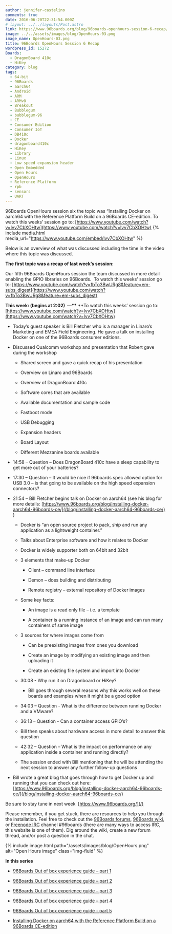 ```yaml
---
author: jennifer-castelino
comments: true
date: 2016-06-20T22:31:54.000Z
# layout: ../../layouts/Post.astro
link: https://www.96boards.org/blog/96boards-openhours-session-6-recap/
image: ../../assets/images/blog/OpenHours-03.png
image_name: OpenHours-03.png
title: 96Boards OpenHours Session 6 Recap
wordpress_id: 15272
Boards:
  - DragonBoard 410c
  - HiKey
category: blog
tags:
  - 64-bit
  - 96Boards
  - aarch64
  - Android
  - ARM
  - ARMv8
  - Breakout
  - Bubblegum
  - bubblegum-96
  - CE
  - Consumer Edition
  - Consumer IoT
  - DB410c
  - Docker
  - dragonboard410c
  - HiKey
  - Library
  - Linux
  - Low speed expansion header
  - Open Embedded
  - Open Hours
  - OpenHours
  - Reference Platform
  - rpb
  - sensors
  - UART
---
```


96Boards OpenHours session six the topic was “Installing Docker on aarch64 with the Reference Platform Build on a 96Boards CE-edition. To watch this weeks’ session go to: [https://www.youtube.com/watch?v=lvv7CbXOHtw](https://www.youtube.com/watch?v=lvv7CbXOHtw)
{% include media.html media_url="https://www.youtube.com/embed/lvv7CbXOHtw" %}

Below is an overview of what was discussed including the time in the video where this topic was discussed.

**The first topic was a recap of last week’s session:**

Our fifth 96Boards OpenHours session the team discussed in more detail enabling the GPIO libraries on 96Boards.  To watch this weeks’ session go to: [https://www.youtube.com/watch?v=fbTo3BwURg8&feature=em-subs_digest](https://www.youtube.com/watch?v=fbTo3BwURg8&feature=em-subs_digest)

**This week: (begins at 2:02)  —\*\*** \*\*To watch this weeks’ session go to:  [https://www.youtube.com/watch?v=lvv7CbXOHtw](https://www.youtube.com/watch?v=lvv7CbXOHtw)

- Today’s guest speaker is Bill Fletcher who is a manager in Linaro’s Marketing and EMEA Field Engineering. He gave a talk on installing Docker on one of the 96Boards consumer editions.

- Discussed Qualcomm workshop and presentation that Robert gave during the workshop

  - Shared screen and gave a quick recap of his presentation

  - Overview on Linaro and 96Boards

  - Overview of DragonBoard 410c

  - Software cores that are available

  - Available documentation and sample code

  - Fastboot mode

  - USB Debugging

  - Expansion headers

  - Board Layout

  - Different Mezzanine boards available

- 14:58 – Question – Does DragonBoard 410c have a sleep capability to get more out of your batteries?

- 17:30 – Question – It would be nice if 96boards spec allowed option for USB 3.0 – is that going to be available on the high speed expansion connectors?

- 21:54 – Bill Fletcher begins talk on Docker on aarch64 (see his blog for more details: [https://www.96boards.org/blog/installing-docker-aarch64-96boards-ce/](/blog/installing-docker-aarch64-96boards-ce/) )

  - Docker is “an open source project to pack, ship and run any application as a lightweight container.”

  - Talks about Enterprise software and how it relates to Docker

  - Docker is widely supporter both on 64bit and 32bit

  - 3 elements that make-up Docker

    - Client – command line interface

    - Demon – does building and distributing

    - Remote registry – external repository of Docker images

  - Some key facts:

    - An image is a read only file – i.e. a template

    - A container is a running instance of an image and can run many containers of same image

  - 3 sources for where images come from

    - Can be preexisting images from ones you download

    - Create an image by modifying an existing image and then uploading it

    - Create an existing file system and import into Docker

  - 30:08 - Why run it on Dragonboard or HiKey?

    - Bill goes through several reasons why this works well on these boards and examples when it might be a good option

  - 34:03 – Question - What is the difference between running Docker and a VMware?

  - 36:13 – Question - Can a container access GPIO’s?

  - Bill then speaks about hardware access in more detail to answer this question

  - 42:32 – Question – What is the impact on performance on any application inside a container and running directly?

  - The session ended with Bill mentioning that he will be attending the next session to answer any further follow-up questions

- Bill wrote a great blog that goes through how to get Docker up and running that you can check out here: [https://www.96boards.org/blog/installing-docker-aarch64-96boards-ce/](/blog/installing-docker-aarch64-96boards-ce/)

Be sure to stay tune in next week  [https://www.96boards.org/](/)

Please remember, if you get stuck, there are resources to help you through the installation. Feel free to check out the [96Boards forums](https://discuss.96boards.org/), [96Boards wiki](https://github.com/96boards/documentation/wiki), or [Freenode IRC](http://webchat.freenode.net/?channels=%2396boards) channel #96boards (there are many ways to access IRC, this website is one of them). Dig around the wiki, create a new forum thread, and/or post a question in the chat.

{% include image.html path="/assets/images/blog/OpenHours.png" alt="Open Hours image" class="img-fluid" %}

**In this series**

- [96Boards Out of box experience guide – part 1](/blog/96boards-box-experience-guide-1/)

- [96Boards Out of box experience guide – part 2](/blog/96boards-box-experience-guide-2/)

- [96Boards Out of box experience guide – part 3](/blog/96boards-box-experience-guide-3/)

- [96Boards Out of box experience guide – part 4](/blog/96boards-box-experience-guide-4/)

- [96Boards Out of box experience guide - part 5](/blog/96boards-box-experience-guide-5/)

- [Installing Docker on aarch64 with the Reference Platform Build on a 96Boards CE-edition](/blog/installing-docker-aarch64-96boards-ce/)
